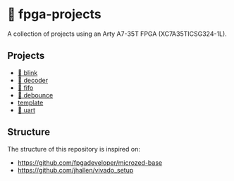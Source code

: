 # :space_invader: fpga-projects

A collection of projects using an Arty A7-35T FPGA (XC7A35TICSG324-1L).

## Projects

- [:rotating_light: blink](/blink/)
- [:1234: decoder](/decoder/)
- [:file_folder: fifo](/fifo/)
- [:sparkler: debounce](/debounce/)
- [template](/template/)
- [:lips: uart](/uart/)

## Structure

The structure of this repository is inspired on:

- https://github.com/fpgadeveloper/microzed-base
- https://github.com/jhallen/vivado_setup

